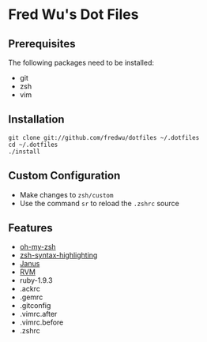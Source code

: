 # Fred Wu's Dot Files

## Prerequisites

The following packages need to be installed:

- git
- zsh
- vim

## Installation

    git clone git://github.com/fredwu/dotfiles ~/.dotfiles
    cd ~/.dotfiles
    ./install

## Custom Configuration

- Make changes to `zsh/custom`
- Use the command `sr` to reload the `.zshrc` source

## Features

- [oh-my-zsh](https://github.com/robbyrussell/oh-my-zsh)
- [zsh-syntax-highlighting](https://github.com/zsh-users/zsh-syntax-highlighting)
- [Janus](https://github.com/carlhuda/janus)
- [RVM](http://beginrescueend.com/)
- ruby-1.9.3
- .ackrc
- .gemrc
- .gitconfig
- .vimrc.after
- .vimrc.before
- .zshrc
